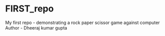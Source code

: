# FIRST_repo
My first repo - demonstrating a rock paper scissor game against computer
<br>Author - Dheeraj kumar gupta
